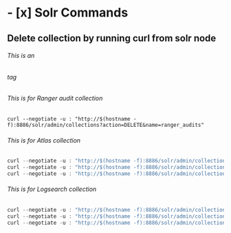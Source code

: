 # - [x] Solr Commands



## Delete collection by running curl from solr node

###### This is an <h6> tag
###### This is for Ranger audit collection
`curl --negotiate -u : "http://$(hostname -f):8886/solr/admin/collections?action=DELETE&name=ranger_audits"`

###### This is for Atlas collection
```C
curl --negotiate -u : "http://$(hostname -f):8886/solr/admin/collections?action=DELETE&name=fulltext_index"
curl --negotiate -u : "http://$(hostname -f):8886/solr/admin/collections?action=DELETE&name=edge_index"
curl --negotiate -u : "http://$(hostname -f):8886/solr/admin/collections?action=DELETE&name=vertex_index"
```

###### This is for Logsearch collection
```C++
curl --negotiate -u : "http://$(hostname -f):8886/solr/admin/collections?action=DELETE&name=history"
curl --negotiate -u : "http://$(hostname -f):8886/solr/admin/collections?action=DELETE&name=hadoop_logs"
curl --negotiate -u : "http://$(hostname -f):8886/solr/admin/collections?action=DELETE&name=audit_logs"
```
